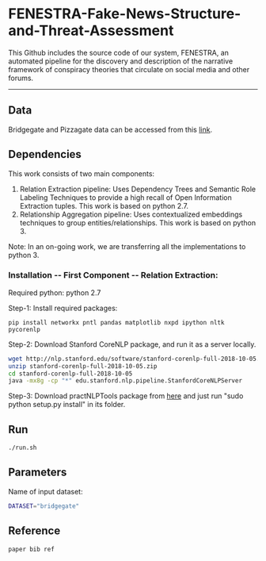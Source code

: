 # FENESTRA-Fake-News-Structure-and-Threat-Assessment
This Github includes the source code of our system, FENESTRA, an automated pipeline for the discovery and description of the narrative framework of conspiracy theories that circulate on social media and other forums.

---

## Data
Bridgegate and Pizzagate data can be accessed from this [link](https://oneshare.cdlib.org/stash/dataset/doi:10.5068/D1V665).


## Dependencies
This work consists of two main components:
 1. Relation Extraction pipeline: Uses Dependency Trees and Semantic Role Labeling Techniques to provide a high recall of Open Information Extraction tuples. This work is based on python 2.7.
 2. Relationship Aggregation pipeline: Uses contextualized embeddings techniques to group entities/relationships. This work is based on python 3.
 
Note: In an on-going work, we are transferring all the implementations to python 3.
 
### Installation -- First Component -- Relation Extraction:
 
Required python: python 2.7

Step-1: Install required packages:
```
pip install networkx pntl pandas matplotlib nxpd ipython nltk pycorenlp
```

Step-2: Download Stanford CoreNLP package, and run it as a server locally.

```bash
wget http://nlp.stanford.edu/software/stanford-corenlp-full-2018-10-05.zip
unzip stanford-corenlp-full-2018-10-05.zip
cd stanford-corenlp-full-2018-10-05
java -mx8g -cp "*" edu.stanford.nlp.pipeline.StanfordCoreNLPServer
```

Step-3: Download practNLPTools package from [here]() and just run "sudo python setup.py install" in its folder.


## Run

```bash
./run.sh
```

## Parameters
Name of input dataset:

```bash
DATASET="bridgegate"
```

## Reference
```bash
paper bib ref
```